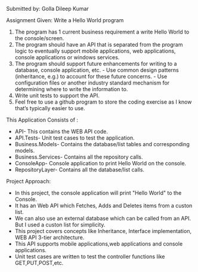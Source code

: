 Submitted by: Golla Dileep Kumar

Assignment Given:
Write a Hello World program
1. The program has 1 current business requirement a write Hello World to the console/screen.
2. The program should have an API that is separated from the program logic to eventually support mobile applications, web applications, console applications or windows services.
3. The program should support future enhancements for writing to a database, console application, etc.
            - Use common design patterns (inheritance, e.g.) to account for these future concerns.
            - Use configuration files or another industry standard mechanism for determining where to write the information to.
4. Write unit tests to support the API.
5. Feel free to use a github program to store the coding exercise as I know that’s typically easier to use.

This Application Consists of :

- API- This contains the WEB API code.
- API.Tests- Unit test cases to test the application.
- Business.Models- Contains the database/list tables and corresponding models.
- Business.Services- Contains all the repository calls.
- ConsoleApp- Console application to print Hello World on the console.
- RepositoryLayer- Contains all the database/list calls.

Project Approach:
- In this project, the console application will print "Hello World" to the Console.
- It has an Web API which Fetches, Adds and Deletes items from a custon list.
- We can also use an external database which can be called from an API. But I used a custon list for simplicity.
- This project covers concepts like Inheritance, Interface implementation, WEB API 3-tier architecture.
- This API supports mobile applications,web applications and console applications.
- Unit test cases are written to test the controller functions like GET,PUT,POST,etc.
